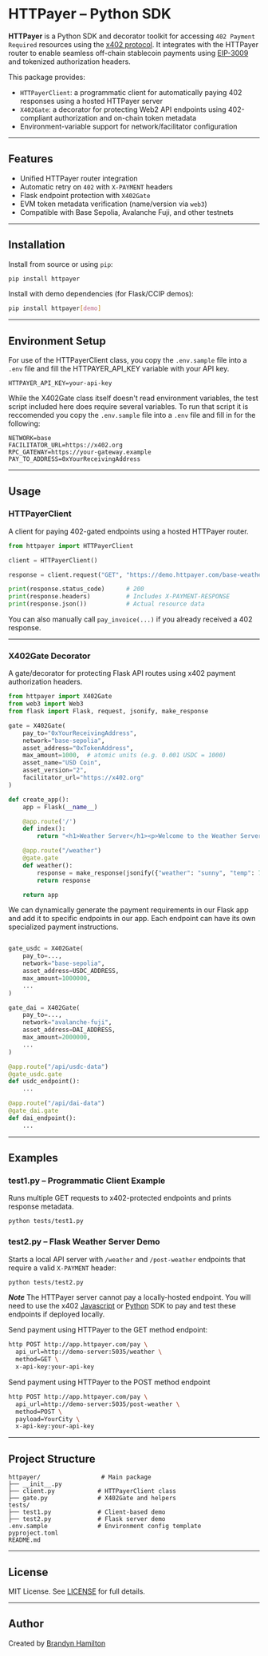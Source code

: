 # HTTPayer – Python SDK

**HTTPayer** is a Python SDK and decorator toolkit for accessing `402 Payment Required` resources using the [x402 protocol](https://github.com/x402/spec). It integrates with the HTTPayer router to enable seamless off-chain stablecoin payments using [EIP-3009](https://eips.ethereum.org/EIPS/eip-3009) and tokenized authorization headers.

This package provides:

- `HTTPayerClient`: a programmatic client for automatically paying 402 responses using a hosted HTTPayer server
- `X402Gate`: a decorator for protecting Web2 API endpoints using 402-compliant authorization and on-chain token metadata
- Environment-variable support for network/facilitator configuration

---

## Features

- Unified HTTPayer router integration
- Automatic retry on `402` with `X-PAYMENT` headers
- Flask endpoint protection with `X402Gate`
- EVM token metadata verification (name/version via `web3`)
- Compatible with Base Sepolia, Avalanche Fuji, and other testnets

---

## Installation

Install from source or using `pip`:

```bash
pip install httpayer
```

Install with demo dependencies (for Flask/CCIP demos):

```bash
pip install httpayer[demo]
```

---

## Environment Setup

For use of the HTTPayerClient class, you copy the `.env.sample` file into a `.env` file and fill the HTTPAYER_API_KEY variable with your API key.

```env
HTTPAYER_API_KEY=your-api-key
```

While the X402Gate class itself doesn't read environment variables, the test script included here does require several variables. To run that script it is reccomended you copy the `.env.sample` file into a `.env` file and fill in for the following:

```env
NETWORK=base
FACILITATOR_URL=https://x402.org
RPC_GATEWAY=https://your-gateway.example
PAY_TO_ADDRESS=0xYourReceivingAddress
```

---

## Usage

### HTTPayerClient

A client for paying 402-gated endpoints using a hosted HTTPayer router.

```python
from httpayer import HTTPayerClient

client = HTTPayerClient()

response = client.request("GET", "https://demo.httpayer.com/base-weather")

print(response.status_code)      # 200
print(response.headers)          # Includes X-PAYMENT-RESPONSE
print(response.json())           # Actual resource data
```

You can also manually call `pay_invoice(...)` if you already received a 402 response.

---

### X402Gate Decorator

A gate/decorator for protecting Flask API routes using x402 payment authorization headers.

```python
from httpayer import X402Gate
from web3 import Web3
from flask import Flask, request, jsonify, make_response

gate = X402Gate(
    pay_to="0xYourReceivingAddress",
    network="base-sepolia",
    asset_address="0xTokenAddress",
    max_amount=1000,  # atomic units (e.g. 0.001 USDC = 1000)
    asset_name="USD Coin",
    asset_version="2",
    facilitator_url="https://x402.org"
)

def create_app():
    app = Flask(__name__)

    @app.route('/')
    def index():
        return "<h1>Weather Server</h1><p>Welcome to the Weather Server!</p>"

    @app.route("/weather")
    @gate.gate
    def weather():
        response = make_response(jsonify({"weather": "sunny", "temp": 75}))
        return response

    return app
```

We can dynamically generate the payment requirements in our Flask app and add it to specific endpoints in our app. Each endpoint can have its own specialized payment instructions.

```python

gate_usdc = X402Gate(
    pay_to=...,
    network="base-sepolia",
    asset_address=USDC_ADDRESS,
    max_amount=1000000,
    ...
)

gate_dai = X402Gate(
    pay_to=...,
    network="avalanche-fuji",
    asset_address=DAI_ADDRESS,
    max_amount=2000000,
    ...
)

@app.route("/api/usdc-data")
@gate_usdc.gate
def usdc_endpoint():
    ...

@app.route("/api/dai-data")
@gate_dai.gate
def dai_endpoint():
    ...

```

---

## Examples

### test1.py – Programmatic Client Example

Runs multiple GET requests to x402-protected endpoints and prints response metadata.

```bash
python tests/test1.py
```

### test2.py – Flask Weather Server Demo

Starts a local API server with `/weather` and `/post-weather` endpoints that require a valid `X-PAYMENT` header:

```bash
python tests/test2.py
```

**_Note_** The HTTPayer server cannot pay a locally-hosted endpoint. You will need to use the x402 [Javascript](https://github.com/coinbase/x402/tree/main) or [Python](https://github.com/coinbase/x402/tree/main/python/x402) SDK to pay and test these endpoints if deployed locally.

Send payment using HTTPayer to the GET method endpoint:

```bash
http POST http://app.httpayer.com/pay \
  api_url=http://demo-server:5035/weather \
  method=GET \
  x-api-key:your-api-key
```

Send payment using HTTPayer to the POST method endpoint

```bash
http POST http://app.httpayer.com/pay \
  api_url=http://demo-server:5035/post-weather \
  method=POST \
  payload=YourCity \
  x-api-key:your-api-key
```

---

## Project Structure

```
httpayer/                 # Main package
├── __init__.py
├── client.py            # HTTPayerClient class
├── gate.py              # X402Gate and helpers
tests/
├── test1.py             # Client-based demo
├── test2.py             # Flask server demo
.env.sample              # Environment config template
pyproject.toml
README.md
```

---

## License

MIT License. See [LICENSE](LICENSE) for full details.

---

## Author

Created by [Brandyn Hamilton](mailto:brandynham1120@gmail.com)
